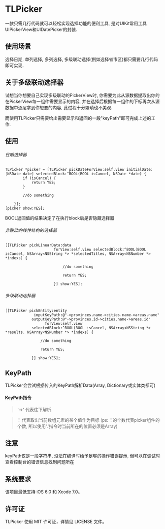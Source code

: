 # TLPicker
一款只需几行代码就可以轻松实现选择功能的便利工具, 是对UIKit常用工具UIPickerView和UIDatePicker的封装.

## 使用场景
选择日期, 单列选择, 多列选择, 多级联动选择(例如选择省市区)都只需要几行代码即可实现.

## 关于多级联动选择器
试想当你想要自己实现多级联动的PickerView时, 你需要为此从源数据提取出你的在PickerView每一组件需要显示的内容, 并在选择后根据每一组件的下标再次从源数据中逐层拿到你想要的内容, 此过程十分繁琐也不美观.

而使用TLPicker只需要给出需要显示和返回的一段"keyPath"即可完成上述的工作.


## 使用

###### 日期选择器
```objc
TLPicker *picker = [TLPicker pickDateForView:self.view initialDate:[NSDate date] selectedBlock:^BOOL(BOOL isCancel, NSDate *date) {
        if (isCancel) {
            return YES;
        }
        
        //do something
        
    }];
[picker show:YES];
```


BOOL返回值的结果决定了在执行block后是否隐藏选择器



###### 非联动的线性结构的选择器
```objc
[[TLPicker pickLinearData:data
                      forView:self.view selectedBlock:^BOOL(BOOL isCancel, NSArray<NSString *> *selectedTitles, NSArray<NSNumber *> *indexs) {
                          
                          //do something
                          
                          return YES;
                          
                      }] show:YES];
```



###### 多级联动选择器
```
[[TLPicker pickEntity:entity
             inputKeyPath:@"->provinces.name->cities.name->areas.name"
            outputKeyPath:@"->provinces.id->cities.name->areas.id"
                  forView:self.view
            selectedBlock:^BOOL(BOOL isCancel, NSArray<NSString *> *results, NSArray<NSNumber *> *indexs) {
                
                //do something
                
                return YES;
                
            }] show:YES];
```

## KeyPath
TLPicker会尝试根据传入的KeyPath解析Data(Array, Dictionary或实体类都可)

#### KeyPath指令
> '->'  代表往下解析 

> '.'  代表取出当前数组元素的某个值作为目标   (ps: '.'的个数代表picker组件的个数, 所以使用'.'指令时当前所在的位置必须是Array) 


## 注意

keyPath仅是一段字符串, 没法在编译时给予足够的操作错误提示, 但可以在调试时查看控制台的错误信息找到问题所在

## 系统要求

该项目最低支持 iOS 6.0 和 Xcode 7.0。


## 许可证

TLPicker 使用 MIT 许可证，详情见 LICENSE 文件。

